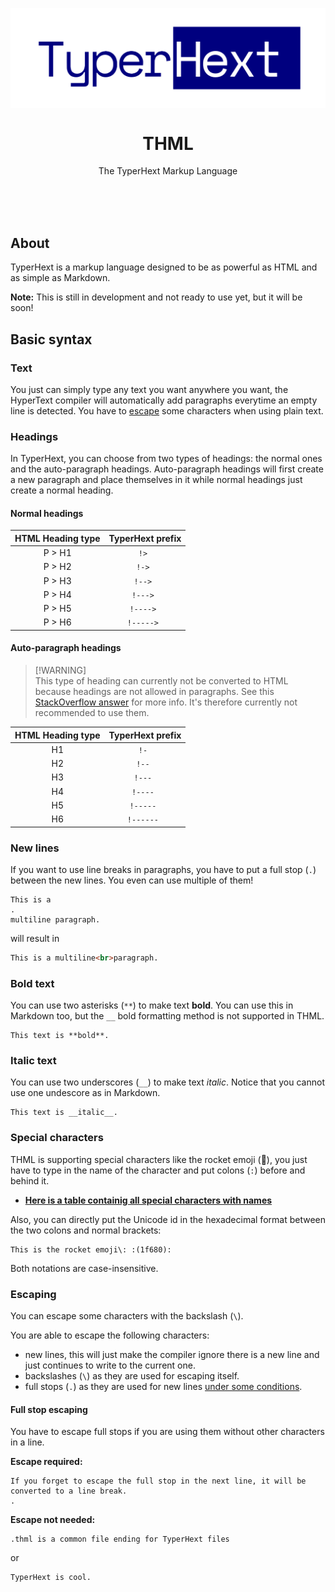 <p align="center">
    <a href="https://typerhext.com/"><img src="https://raw.githubusercontent.com/typerhextml/logos/main/svg/logo.svg" alt="TyperHext" align="center"></a>
    <h1 align="center">THML</h1>
    <p align="center">The TyperHext Markup Language</p>
</p>

<br>
<br>
<br>

## About

TyperHext is a markup language designed to be as powerful as HTML and as simple as Markdown.

**Note:** This is still in development and not ready to use yet, but it will be soon!

## Basic syntax

### Text

You just can simply type any text you want anywhere you want, the HyperText compiler will automatically add paragraphs everytime an empty line is detected. You have to [escape](#escaping) some characters when using plain text.

### Headings

In TyperHext, you can choose from two types of headings: the normal ones and the auto-paragraph headings. Auto-paragraph headings will first create a new paragraph and place themselves in it while normal headings just create a normal heading.

#### Normal headings

| HTML Heading type | TyperHext prefix |
|:---:|:---:|
| P > H1 | `!> ` |
| P > H2 | `!-> ` |
| P > H3 | `!--> ` |
| P > H4 | `!---> ` |
| P > H5 | `!----> ` |
| P > H6 | `!-----> ` |

#### Auto-paragraph headings

> [!WARNING]\
> This type of heading can currently not be converted to HTML because headings are not allowed in paragraphs. See this [StackOverflow answer](https://stackoverflow.com/a/38892009) for more info.
> It's therefore currently not recommended to use them.

| HTML Heading type | TyperHext prefix |
|:---:|:---:|
| H1 | `!- ` |
| H2 | `!-- ` |
| H3 | `!--- ` |
| H4 | `!---- ` |
| H5 | `!----- ` |
| H6 | `!------ ` |

### New lines

If you want to use line breaks in paragraphs, you have to put a full stop (`.`) between the new lines. You even can use multiple of them!

```thml
This is a
.
multiline paragraph.
```

will result in

```html
This is a multiline<br>paragraph.
```

### Bold text

You can use two asterisks (`**`) to make text **bold**. You can use this in Markdown too, but the `__` bold formatting method is not supported in THML.

```thml
This text is **bold**.
```

### Italic text

You can use two underscores (`__`) to make text _italic_. Notice that you cannot use one undescore as in Markdown.

```thml
This text is __italic__.
```

### Special characters

THML is supporting special characters like the rocket emoji (:rocket:), you just have to type in the name of the character and put colons (`:`) before and behind it.

- **[Here is a table containig all special characters with names](./docs/specialcharslist.md)**

Also, you can directly put the Unicode id in the hexadecimal format between the two colons and normal brackets:

```thml
This is the rocket emoji\: :(1f680):
```

Both notations are case-insensitive.

### Escaping

You can escape some characters with the backslash (`\`).

You are able to escape the following characters:

- new lines, this will just make the compiler ignore there is a new line and just continues to write to the current one.
- backslashes (`\`) as they are used for escaping itself.
- full stops (`.`) as they are used for new lines [under some conditions](#full-stop-escaping).

#### Full stop escaping

You have to escape full stops if you are using them without other characters in a line.

**Escape required:**
```thml
If you forget to escape the full stop in the next line, it will be converted to a line break.
.
```

**Escape not needed:**
```thml
.thml is a common file ending for TyperHext files
```
or
```thml
TyperHext is cool.
```
